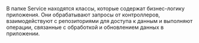 В папке Service находятся классы, которые содержат бизнес-логику приложения. Они обрабатывают запросы от контроллеров, взаимодействуют с репозиториями для доступа к данным и выполняют операции, связанные с обработкой и обновлением данных в приложении.
